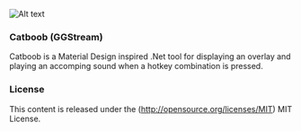 ![Alt text](https://github.com/Isrelo/Catboob/tree/RegisterHotkey/Images/CatboobPreview.gif "Catboob Demo")

### Catboob (GGStream) ###

Catboob is a Material Design inspired .Net tool for displaying an overlay and playing an accomping sound when a hotkey combination is pressed. 

### License ###

This content is released under the (http://opensource.org/licenses/MIT) MIT License.
